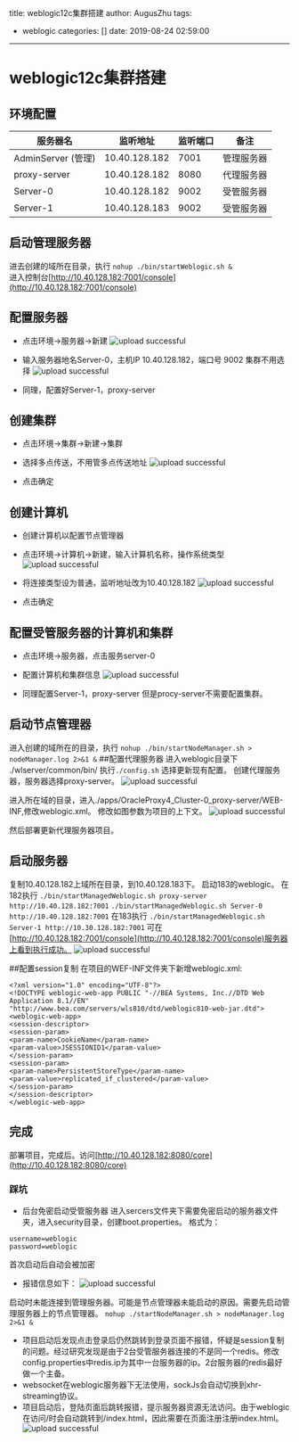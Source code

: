 title: weblogic12c集群搭建
author: AugusZhu
tags:
  - weblogic
categories: []
date: 2019-08-24 02:59:00
---
# weblogic12c集群搭建
## 环境配置
|服务器名|监听地址|监听端口|备注|
|------|------|------|------|
|AdminServer (管理)|10.40.128.182|7001|管理服务器|
|proxy-server|10.40.128.182|8080|代理服务器|
|Server-0|10.40.128.182|9002|受管服务器|
|Server-1|10.40.128.183|9002|受管服务器|
## 启动管理服务器
进去创建的域所在目录，执行 `nohup ./bin/startWeblogic.sh &`  
进入控制台[http://10.40.128.182:7001/console](http://10.40.128.182:7001/console)
## 配置服务器
* 点击环境->服务器->新建
![upload successful](/images/pasted-4.png)

* 输入服务器地名Server-0，主机IP 10.40.128.182，端口号 9002 集群不用选择
![upload successful](/images/pasted-6.png)

* 同理，配置好Server-1，proxy-server
## 创建集群
* 点击环境->集群->新建->集群
* 选择多点传送，不用管多点传送地址
![upload successful](/images/pasted-7.png)

* 点击确定
## 创建计算机
* 创建计算机以配置节点管理器
* 点击环境->计算机->新建，输入计算机名称，操作系统类型
![upload successful](/images/pasted-8.png)

* 将连接类型设为普通，监听地址改为10.40.128.182
![upload successful](/images/pasted-9.png)

* 点击确定
## 配置受管服务器的计算机和集群
* 点击环境->服务器，点击服务server-0
* 配置计算机和集群信息
![upload successful](/images/pasted-10.png)

* 同理配置Server-1，proxy-server 但是procy-server不需要配置集群。
## 启动节点管理器
进入创建的域所在的目录，执行
`nohup ./bin/startNodeManager.sh > nodeManager.log 2>&1 &`
##配置代理服务器
进入weblogic目录下 ./wlserver/common/bin/
执行`./config.sh`
选择更新现有配置。
创建代理服务器，服务器选择proxy-server。
![upload successful](/images/pasted-11.png)

进入所在域的目录，进入./apps/OracleProxy4_Cluster-0_proxy-server/WEB-INF,修改weblogic.xml。
修改如图参数为项目的上下文。
![upload successful](/images/pasted-12.png)

然后部署更新代理服务器项目。
## 启动服务器
复制10.40.128.182上域所在目录，到10.40.128.183下。
启动183的weblogic。
在182执行 `./bin/startManagedWeblogic.sh proxy-server http://10.40.128.182:7001`
`./bin/startManagedWeblogic.sh Server-0 http://10.40.128.182:7001`
在183执行
`./bin/startManagedWeblogic.sh Server-1 http://10.30.128.182:7001`
可在[http://10.40.128.182:7001/console](http://10.40.128.182:7001/console)服务器上看到执行成功。
![upload successful](/images/pasted-13.png)

##配置session复制
在项目的WEF-INF文件夹下新增weblogic.xml:
```
<?xml version="1.0" encoding="UTF-8"?>
<!DOCTYPE weblogic-web-app PUBLIC "-//BEA Systems, Inc.//DTD Web Application 8.1//EN"
"http://www.bea.com/servers/wls810/dtd/weblogic810-web-jar.dtd">
<weblogic-web-app>
<session-descriptor>
<session-param>
<param-name>CookieName</param-name>
<param-value>JSESSIONID1</param-value>
</session-param>
<session-param>
<param-name>PersistentStoreType</param-name>
<param-value>replicated_if_clustered</param-value>
</session-param>
</session-descriptor>
</weblogic-web-app>
```
## 完成
部署项目，完成后。访问[http://10.40.128.182:8080/core](http://10.40.128.182:8080/core)
### 踩坑
* 后台免密启动受管服务器
进入sercers文件夹下需要免密启动的服务器文件夹，进入security目录，创建boot.properties。
格式为：
```
username=weblogic
password=weblogic
```
首次启动后自动会被加密
* 报错信息如下：
![upload successful](/images/pasted-14.png)

启动时未能连接到管理服务器。可能是节点管理器未能启动的原因。需要先启动管理服务器上的节点管理器。
`nohup ./startNodeManager.sh > nodeManager.log 2>&1 &`
* 项目启动后发现点击登录后仍然跳转到登录页面不报错，怀疑是session复制的问题。经过研究发现是由于2台受管服务器连接的不是同一个redis。修改config.properties中redis.ip为其中一台服务器的ip。2台服务器的redis最好做一个主备。
* websocket在weblogic服务器下无法使用，sockJs会自动切换到xhr-streaming协议。
* 项目启动后，登陆页面后跳转报错，提示服务器资源无法访问。由于weblogic在访问/时会自动跳转到/index.html，因此需要在页面注册注册index.html。
![upload successful](/images/pasted-15.png)
